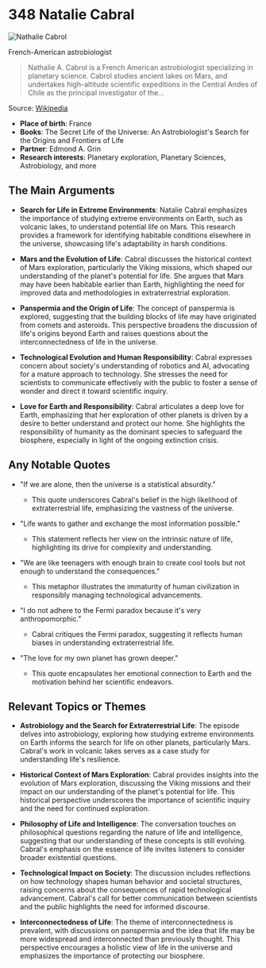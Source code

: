 # 348 Natalie Cabral


![Nathalie Cabrol](https://encrypted-tbn0.gstatic.com/licensed-image?q=tbn:ANd9GcQvQmPqMUKgRWmZnS8NWoZ8EcvbdXi3-hEr1G9TMldPtySFu0KHIrpT3HL9QQ1QeLVCMpZn&s=19)

French-American astrobiologist

> Nathalie A. Cabrol is a French American astrobiologist specializing in planetary science. Cabrol studies ancient lakes on Mars, and undertakes high-altitude scientific expeditions in the Central Andes of Chile as the principal investigator of the...

Source: [Wikipedia](https://en.wikipedia.org/wiki/Nathalie_Cabrol)

- **Place of birth**: France
- **Books**: The Secret Life of the Universe: An Astrobiologist's Search for the Origins and Frontiers of Life
- **Partner**: Edmond A. Grin
- **Research interests**: Planetary exploration, Planetary Sciences, Astrobiology, and more


## The Main Arguments

- **Search for Life in Extreme Environments**: Natalie Cabral emphasizes the importance of studying extreme environments on Earth, such as volcanic lakes, to understand potential life on Mars. This research provides a framework for identifying habitable conditions elsewhere in the universe, showcasing life's adaptability in harsh conditions.

- **Mars and the Evolution of Life**: Cabral discusses the historical context of Mars exploration, particularly the Viking missions, which shaped our understanding of the planet's potential for life. She argues that Mars may have been habitable earlier than Earth, highlighting the need for improved data and methodologies in extraterrestrial exploration.

- **Panspermia and the Origin of Life**: The concept of panspermia is explored, suggesting that the building blocks of life may have originated from comets and asteroids. This perspective broadens the discussion of life's origins beyond Earth and raises questions about the interconnectedness of life in the universe.

- **Technological Evolution and Human Responsibility**: Cabral expresses concern about society's understanding of robotics and AI, advocating for a mature approach to technology. She stresses the need for scientists to communicate effectively with the public to foster a sense of wonder and direct it toward scientific inquiry.

- **Love for Earth and Responsibility**: Cabral articulates a deep love for Earth, emphasizing that her exploration of other planets is driven by a desire to better understand and protect our home. She highlights the responsibility of humanity as the dominant species to safeguard the biosphere, especially in light of the ongoing extinction crisis.

## Any Notable Quotes

- "If we are alone, then the universe is a statistical absurdity."
  - This quote underscores Cabral's belief in the high likelihood of extraterrestrial life, emphasizing the vastness of the universe.

- "Life wants to gather and exchange the most information possible."
  - This statement reflects her view on the intrinsic nature of life, highlighting its drive for complexity and understanding.

- "We are like teenagers with enough brain to create cool tools but not enough to understand the consequences."
  - This metaphor illustrates the immaturity of human civilization in responsibly managing technological advancements.

- "I do not adhere to the Fermi paradox because it's very anthropomorphic."
  - Cabral critiques the Fermi paradox, suggesting it reflects human biases in understanding extraterrestrial life.

- "The love for my own planet has grown deeper."
  - This quote encapsulates her emotional connection to Earth and the motivation behind her scientific endeavors.

## Relevant Topics or Themes

- **Astrobiology and the Search for Extraterrestrial Life**: The episode delves into astrobiology, exploring how studying extreme environments on Earth informs the search for life on other planets, particularly Mars. Cabral's work in volcanic lakes serves as a case study for understanding life's resilience.

- **Historical Context of Mars Exploration**: Cabral provides insights into the evolution of Mars exploration, discussing the Viking missions and their impact on our understanding of the planet's potential for life. This historical perspective underscores the importance of scientific inquiry and the need for continued exploration.

- **Philosophy of Life and Intelligence**: The conversation touches on philosophical questions regarding the nature of life and intelligence, suggesting that our understanding of these concepts is still evolving. Cabral's emphasis on the essence of life invites listeners to consider broader existential questions.

- **Technological Impact on Society**: The discussion includes reflections on how technology shapes human behavior and societal structures, raising concerns about the consequences of rapid technological advancement. Cabral's call for better communication between scientists and the public highlights the need for informed discourse.

- **Interconnectedness of Life**: The theme of interconnectedness is prevalent, with discussions on panspermia and the idea that life may be more widespread and interconnected than previously thought. This perspective encourages a holistic view of life in the universe and emphasizes the importance of protecting our biosphere.
